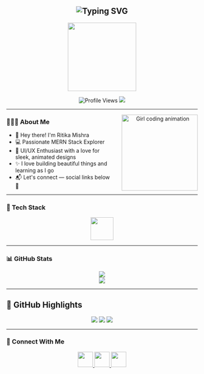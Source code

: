 <h2 align="center">
  <img src="https://readme-typing-svg.demolab.com?font=Fira+Code&pause=1000&color=FBA1B7&width=500&lines=Hey%2C+I'm+Ritika+Mishra+%F0%9F%92%97;MERN+Stack+Learner;Designing+Dreams+with+Code+%F0%9F%A4%9D;Always+Learning%2C+Creating%2C+Leveling+Up+%F0%9F%8C%9F" alt="Typing SVG" />
</h2>

<p align="center">
  <img src="https://raw.githubusercontent.com/innng/innng/master/assets/kyoko.gif" width="180px"/>
</p>

<p align="center">
  <img src="https://komarev.com/ghpvc/?username=Ritika5703&color=ff69b4" alt="Profile Views"/>
  <img src="https://img.shields.io/badge/Full%20Stack-Developer-blueviolet" />
</p>

---

<div align="center">
  <img src="https://user-images.githubusercontent.com/74038190/271839927-f5d2d866-d25c-4873-8d82-425d2c62fc2e.gif" align="right" width="200" alt="Girl coding animation" style="margin-left: 20px;"/>
</div>

### 💁🏻‍♀️ About Me

- 👋 Hey there! I'm Ritika Mishra  
- 💻 Passionate MERN Stack Explorer  
- 🌸 UI/UX Enthusiast with a love for sleek, animated designs  
- ✨ I love building beautiful things and learning as I go  
- 📬 Let's connect — social links below 💌


---

### 🔧 Tech Stack

<p align="center">
  <img src="https://skillicons.dev/icons?i=html,css,js,react,nodejs,express,mongodb,java,php,git,github,mysql" height="60">
</p>

---

### 📊 GitHub Stats

<p align="center">
  <img src="https://github-readme-stats.vercel.app/api?username=Ritika5703&theme=tokyonight&show_icons=true&hide_border=false"/>
  <br/>
  <img src="https://github-readme-stats.vercel.app/api/top-langs/?username=Ritika5703&layout=compact&theme=tokyonight"/>
</p>

---

## 🌷 GitHub Highlights

<p align="center">
  <img src="https://github-profile-summary-cards.vercel.app/api/cards/profile-details?username=Ritika5703&theme=tokyonight">
  <img src="https://github-profile-summary-cards.vercel.app/api/cards/repos-per-language?username=Ritika5703&theme=tokyonight">
  <img src="https://github-profile-summary-cards.vercel.app/api/cards/most-commit-language?username=Ritika5703&theme=tokyonight">
</p>

---

### 🔗 Connect With Me

<p align="center">
  <a href="https://www.linkedin.com/in/ritikamishra5703/" target="_blank">
    <img src="https://skillicons.dev/icons?i=linkedin" height="40" />
  </a>
  <a href="mailto:ritikamishra5703@example.com" target="_blank">
    <img src="https://skillicons.dev/icons?i=gmail" height="40" />
  </a>
  <a href="https://www.instagram.com/ritikaa5703/" target="_blank">
    <img src="https://skillicons.dev/icons?i=instagram" height="40" />
  </a>
</p>
